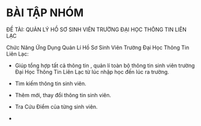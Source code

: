 # BÀI TẬP NHÓM

ĐỀ TÀI: QUẢN LÝ HỒ SƠ SINH VIÊN TRƯỜNG ĐẠI HỌC THÔNG TIN LIÊN LẠC 

Chức Năng Ứng Dụng Quản Lí Hồ Sơ Sinh Viên Trường Đại Học Thông Tin Liên Lạc:

- Giúp tổng hợp tất cả thông tin , quản lí toàn bộ thông tin sinh viên trường Đại Học Thông Tin Liên Lạc từ lúc nhập học đến lúc ra trường.

- Tìm kiếm thông tin sinh viên.

- Thêm mới, thay đổi thông tin sinh viên.

- Tra Cứu Điểm của từng sinh viên.

- 
